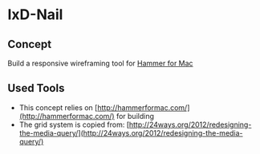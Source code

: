 # IxD-Nail

## Concept

Build a responsive wireframing tool for [Hammer for Mac](http://hammerformac.com/)

## Used Tools

* This concept relies on [http://hammerformac.com/](http://hammerformac.com/) for building
* The grid system is copied from: [http://24ways.org/2012/redesigning-the-media-query/](http://24ways.org/2012/redesigning-the-media-query/)